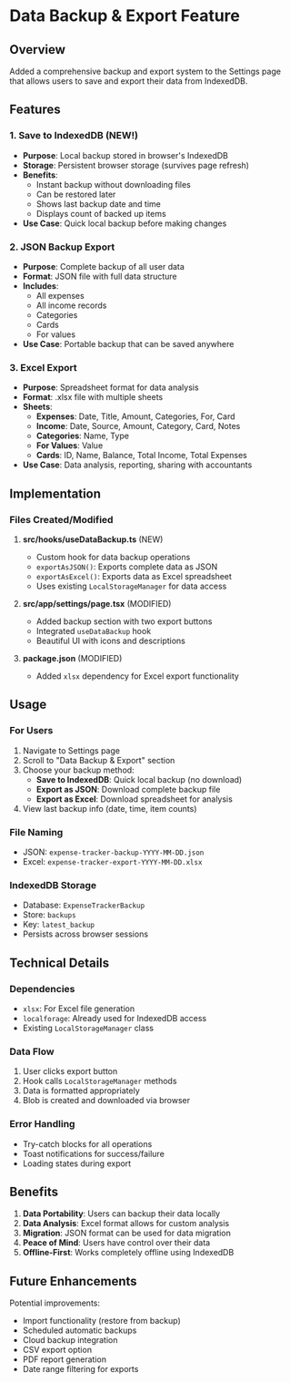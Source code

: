 # Data Backup & Export Feature

## Overview
Added a comprehensive backup and export system to the Settings page that allows users to save and export their data from IndexedDB.

## Features

### 1. Save to IndexedDB (NEW!)
- **Purpose**: Local backup stored in browser's IndexedDB
- **Storage**: Persistent browser storage (survives page refresh)
- **Benefits**:
  - Instant backup without downloading files
  - Can be restored later
  - Shows last backup date and time
  - Displays count of backed up items
- **Use Case**: Quick local backup before making changes

### 2. JSON Backup Export
- **Purpose**: Complete backup of all user data
- **Format**: JSON file with full data structure
- **Includes**: 
  - All expenses
  - All income records
  - Categories
  - Cards
  - For values
- **Use Case**: Portable backup that can be saved anywhere

### 3. Excel Export
- **Purpose**: Spreadsheet format for data analysis
- **Format**: .xlsx file with multiple sheets
- **Sheets**:
  - **Expenses**: Date, Title, Amount, Categories, For, Card
  - **Income**: Date, Source, Amount, Category, Card, Notes
  - **Categories**: Name, Type
  - **For Values**: Value
  - **Cards**: ID, Name, Balance, Total Income, Total Expenses
- **Use Case**: Data analysis, reporting, sharing with accountants

## Implementation

### Files Created/Modified

1. **src/hooks/useDataBackup.ts** (NEW)
   - Custom hook for data backup operations
   - `exportAsJSON()`: Exports complete data as JSON
   - `exportAsExcel()`: Exports data as Excel spreadsheet
   - Uses existing `LocalStorageManager` for data access

2. **src/app/settings/page.tsx** (MODIFIED)
   - Added backup section with two export buttons
   - Integrated `useDataBackup` hook
   - Beautiful UI with icons and descriptions

3. **package.json** (MODIFIED)
   - Added `xlsx` dependency for Excel export functionality

## Usage

### For Users
1. Navigate to Settings page
2. Scroll to "Data Backup & Export" section
3. Choose your backup method:
   - **Save to IndexedDB**: Quick local backup (no download)
   - **Export as JSON**: Download complete backup file
   - **Export as Excel**: Download spreadsheet for analysis
4. View last backup info (date, time, item counts)

### File Naming
- JSON: `expense-tracker-backup-YYYY-MM-DD.json`
- Excel: `expense-tracker-export-YYYY-MM-DD.xlsx`

### IndexedDB Storage
- Database: `ExpenseTrackerBackup`
- Store: `backups`
- Key: `latest_backup`
- Persists across browser sessions

## Technical Details

### Dependencies
- `xlsx`: For Excel file generation
- `localforage`: Already used for IndexedDB access
- Existing `LocalStorageManager` class

### Data Flow
1. User clicks export button
2. Hook calls `LocalStorageManager` methods
3. Data is formatted appropriately
4. Blob is created and downloaded via browser

### Error Handling
- Try-catch blocks for all operations
- Toast notifications for success/failure
- Loading states during export

## Benefits

1. **Data Portability**: Users can backup their data locally
2. **Data Analysis**: Excel format allows for custom analysis
3. **Migration**: JSON format can be used for data migration
4. **Peace of Mind**: Users have control over their data
5. **Offline-First**: Works completely offline using IndexedDB

## Future Enhancements

Potential improvements:
- Import functionality (restore from backup)
- Scheduled automatic backups
- Cloud backup integration
- CSV export option
- PDF report generation
- Date range filtering for exports

